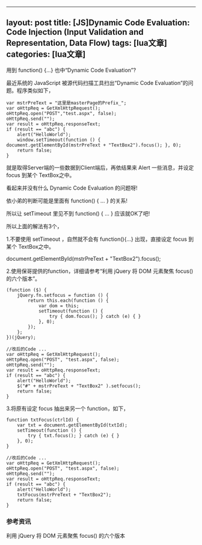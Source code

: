 
---
layout: post
title: [JS]Dynamic Code Evaluation: Code Injection (Input Validation and Representation, Data Flow) 
tags: [lua文章]
categories: [lua文章]
---
用到 function() {...} 也中“Dynamic Code Evaluation”?

  

最近系统的 JavaScript 被源代码扫描工具扫出“Dynamic Code Evaluation”的问题。程序类似如下，

    
    
    var mstrPreText = "这里是masterPage的Prefix_";
    var oHttpReq = GetXmlHttpRequest();
    oHttpReq.open("POST","test.aspx", false);  
    oHttpReq.send("");
    var result = oHttpReq.responseText;
    if (result == "abc") {
    	alert("HelloWorld");
    	window.setTimeout(function () { document.getElementById(mstrPreText + "TextBox2").focus(); }, 0);
    	return false;
    }

  

就是取得Server端的一些数据到Client端后，再依结果来 Alert 一些消息，并设定 focus 到某个 TextBox之中。

看起来并没有什么 Dynamic Code Evaluation 的问题呀!

依小弟的判断可能是里面有 function() { ... } 的关系!

所以让 setTimeout 里见不到 function() { ... } 应该就OK了吧!

所以上面的解法有3个，

1.不要使用 setTimeout ，自然就不会有 function(){…} 出现，直接设定 focus 到某个 TextBox之中。

document.getElementById(mstrPreText + "TextBox2").focus();

2.使用保哥提供的function，详细请参考“利用 jQuery 将 DOM 元素聚焦 focus() 的六个版本”。

    
    
    (function ($) {
        jQuery.fn.setfocus = function () {
            return this.each(function () {
                var dom = this;
                setTimeout(function () {
                    try { dom.focus(); } catch (e) { }
                }, 0);
            });
        };
    })(jQuery);
    
    //改后的Code ...
    var oHttpReq = GetXmlHttpRequest();
    oHttpReq.open("POST", "test.aspx", false); 
    oHttpReq.send("");
    var result = oHttpReq.responseText;
    if (result == "abc") {
    	alert("HelloWorld");
    	$("#" + mstrPreText + "TextBox2" ).setfocus();
    	return false;
    }

  

3.将原有设定 focus 抽出来另一个 function，如下，

    
    
    function txtFocus(ctrlId) {
        var txt = document.getElementById(txtId);
        setTimeout(function () {
            try { txt.focus(); } catch (e) { }
        }, 0);
    }
    
    //改后的Code ...
    var oHttpReq = GetXmlHttpRequest();
    oHttpReq.open("POST", "test.aspx", false);  
    oHttpReq.send("");
    var result = oHttpReq.responseText;
    if (result == "abc") {
    	alert("HelloWorld");
    	txtFocus(mstrPreText + "TextBox2");
    	return false;
    }

  

###  参考资讯

利用 jQuery 将 DOM 元素聚焦 focus() 的六个版本


